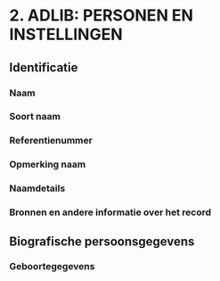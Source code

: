 # 2. ADLIB: PERSONEN EN INSTELLINGEN

## Identificatie

### Naam

### Soort naam

### Referentienummer

### Opmerking naam

### Naamdetails

### Bronnen en andere informatie over het record

## Biografische persoonsgegevens

### Geboortegegevens

